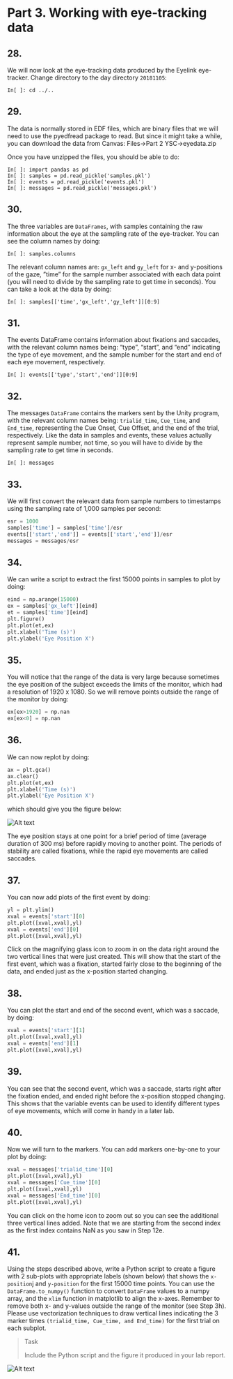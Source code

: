 # Part 3. Working with eye-tracking data

## 28.
We will now look at the eye-tracking data produced by the Eyelink eye-tracker. 
Change directory to the day directory `20181105`:
```shell
In[ ]: cd ../..
```

## 29.
<!-- The data is stored in EDF files, which are binary files that we will need to use the pyedfread package to read (this might take a few minutes):

```shell
In[ ]: samples, events, messages = edf.pread('181105.edf', trial_marker=b'Start Trial')
```
 -->
 
 The data is normally stored in EDF files, which are binary files that we will need to use the pyedfread package to read. But since it might take a while, you can download the data from Canvas: Files->Part 2 YSC->eyedata.zip

Once you have unzipped the files, you should be able to do:

```shell
In[ ]: import pandas as pd
In[ ]: samples = pd.read_pickle('samples.pkl')
In[ ]: events = pd.read_pickle('events.pkl')
In[ ]: messages = pd.read_pickle('messages.pkl')
```
 
## 30.
The three variables are `DataFrames`, with samples containing the raw information about the eye at the sampling rate of the eye-tracker. You can see the column names by doing:

```shell
In[ ]: samples.columns
```

The relevant column names are: `gx_left` and `gy_left` for x- and y-positions of the gaze, ”time” for the sample number associated with each data point (you will need to divide by the sampling rate to get time in seconds). You can take a look at the data by doing:

```shell
In[ ]: samples[['time','gx_left','gy_left']][0:9]
```

## 31.

The events DataFrame contains information about fixations and saccades, with the relevant column names being: “type”, “start”, and “end” indicating the type of eye movement, and the sample number for the start and end of each eye movement, respectively. 

```shell
In[ ]: events[['type','start','end']][0:9]
```

## 32.
The messages `DataFrame` contains the markers sent by the Unity program, with the relevant column names being: `trialid_time`, `Cue_time`, and `End_time`, representing the Cue Onset, Cue Offset, and the end of the trial, respectively. Like the data in samples and events, these values actually represent sample number, not time, so you will have to divide by the sampling rate to get time in seconds.

```shell
In[ ]: messages
```

## 33.
We will first convert the relevant data from sample numbers to timestamps using the sampling rate of 1,000 samples per second:

```python
esr = 1000
samples['time'] = samples['time']/esr
events[['start','end']] = events[['start','end']]/esr
messages = messages/esr
```

## 34.
We can write a script to extract the first 15000 points in samples to plot by doing:

```python
eind = np.arange(15000)
ex = samples['gx_left'][eind]
et = samples['time'][eind]
plt.figure()
plt.plot(et,ex)
plt.xlabel('Time (s)')
plt.ylabel('Eye Position X')
```

## 35.
You will notice that the range of the data is very large because sometimes the eye position of the subject exceeds the limits of the monitor, which had a resolution of 1920 x 1080. So we will remove points outside the range of the monitor by doing:

```python
ex[ex>1920] = np.nan
ex[ex<0] = np.nan
```

## 36.
We can now replot by doing:

```python
ax = plt.gca()
ax.clear()
plt.plot(et,ex)
plt.xlabel('Time (s)')
plt.ylabel('Eye Position X')
```

which should give you the figure below:

![Alt text](image-4.png)

The eye position stays at one point for a brief period of time (average duration of 300 ms) before rapidly moving to another point. The periods of stability are called fixations, while the rapid eye movements are called saccades.


## 37.
You can now add plots of the first event by doing:

```python
yl = plt.ylim()
xval = events['start'][0]
plt.plot([xval,xval],yl)
xval = events['end'][0]
plt.plot([xval,xval],yl)
```

Click on the magnifying glass icon to zoom in on the data right around the two vertical lines that were just created. This will show that the start of the first event, which was a fixation, started fairly close to the beginning of the data, and ended just as the x-position started changing.

## 38.
You can plot the start and end of the second event, which was a saccade, by doing:

```python
xval = events['start'][1]
plt.plot([xval,xval],yl)
xval = events['end'][1]
plt.plot([xval,xval],yl)
```

## 39.
You can see that the second event, which was a saccade, starts right after the fixation ended, and ended right before the x-position stopped changing. This shows that the variable events can be used to identify different types of eye movements, which will come in handy in a later lab.

## 40.
Now we will turn to the markers. You can add markers one-by-one to your plot by doing:

```python
xval = messages['trialid_time'][0]
plt.plot([xval,xval],yl)
xval = messages['Cue_time'][0]
plt.plot([xval,xval],yl)
xval = messages['End_time'][0]
plt.plot([xval,xval],yl)
```

You can click on the home icon to zoom out so you can see the additional three vertical lines added. Note that we are starting from the second index as the first index contains NaN as you saw in Step 12e.

## 41.
Using the steps described above, write a Python script to create a figure with 2 sub-plots with appropriate labels (shown below) that shows the `x-position`j and `y-position` for the first 15000 time points. You can use the `DataFrame.to_numpy()` function to convert `DataFrame` values to a numpy array, and the `xlim` function in matplotlib to align the x-axes. Remember to remove both x- and y-values outside the range of the monitor (see Step 3h). Please use vectorization techniques to draw vertical lines indicating the 3 marker times `(trialid_time, Cue_time, and End_time)` for the first trial on each subplot. 

> <p class="task"> Task
>
> Include the Python script and the figure it produced in your lab report.

![Alt text](image-5.png)